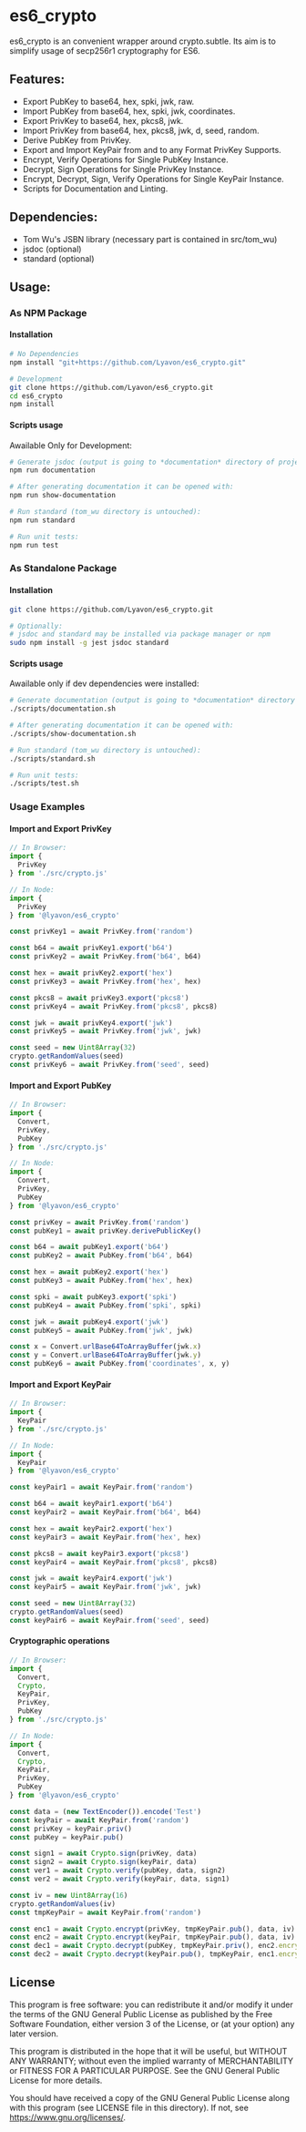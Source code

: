 # es6\_crypto
es6\_crypto is an convenient wrapper around crypto.subtle. Its aim is to
simplify usage of secp256r1 cryptography for ES6.

## Features:
- Export PubKey to base64, hex, spki, jwk, raw.
- Import PubKey from base64, hex, spki, jwk, coordinates.
- Export PrivKey to base64, hex, pkcs8, jwk.
- Import PrivKey from base64, hex, pkcs8, jwk, d, seed, random.
- Derive PubKey from PrivKey.
- Export and Import KeyPair from and to any Format PrivKey Supports.
- Encrypt, Verify Operations for Single PubKey Instance.
- Decrypt, Sign Operations for Single PrivKey Instance.
- Encrypt, Decrypt, Sign, Verify Operations for Single KeyPair Instance.
- Scripts for Documentation and Linting.

## Dependencies:
- Tom Wu's JSBN library (necessary part is contained in src/tom\_wu)
- jsdoc (optional)
- standard (optional)

## Usage:

### As NPM Package

#### Installation

```sh
# No Dependencies
npm install "git+https://github.com/Lyavon/es6_crypto.git"

# Development
git clone https://github.com/Lyavon/es6_crypto.git
cd es6_crypto
npm install
```

#### Scripts usage
Awailable Only for Development:

```sh
# Generate jsdoc (output is going to *documentation* directory of project root):
npm run documentation

# After generating documentation it can be opened with:
npm run show-documentation

# Run standard (tom_wu directory is untouched):
npm run standard

# Run unit tests:
npm run test
```

### As Standalone Package

#### Installation

```sh
git clone https://github.com/Lyavon/es6_crypto.git

# Optionally:
# jsdoc and standard may be installed via package manager or npm
sudo npm install -g jest jsdoc standard
```

#### Scripts usage
Awailable only if dev dependencies were installed:

```sh
# Generate documentation (output is going to *documentation* directory of project root):
./scripts/documentation.sh

# After generating documentation it can be opened with:
./scripts/show-documentation.sh

# Run standard (tom_wu directory is untouched):
./scripts/standard.sh

# Run unit tests:
./scripts/test.sh
```

### Usage Examples

#### Import and Export PrivKey

```js
// In Browser:
import {
  PrivKey
} from './src/crypto.js'

// In Node:
import {
  PrivKey
} from '@lyavon/es6_crypto'

const privKey1 = await PrivKey.from('random')

const b64 = await privKey1.export('b64')
const privKey2 = await PrivKey.from('b64', b64)

const hex = await privKey2.export('hex')
const privKey3 = await PrivKey.from('hex', hex)

const pkcs8 = await privKey3.export('pkcs8')
const privKey4 = await PrivKey.from('pkcs8', pkcs8)

const jwk = await privKey4.export('jwk')
const privKey5 = await PrivKey.from('jwk', jwk)

const seed = new Uint8Array(32)
crypto.getRandomValues(seed)
const privKey6 = await PrivKey.from('seed', seed)
```

#### Import and Export PubKey

```js
// In Browser:
import {
  Convert,
  PrivKey,
  PubKey
} from './src/crypto.js'

// In Node:
import {
  Convert,
  PrivKey,
  PubKey
} from '@lyavon/es6_crypto'

const privKey = await PrivKey.from('random')
const pubKey1 = await privKey.derivePublicKey()

const b64 = await pubKey1.export('b64')
const pubKey2 = await PubKey.from('b64', b64)

const hex = await pubKey2.export('hex')
const pubKey3 = await PubKey.from('hex', hex)

const spki = await pubKey3.export('spki')
const pubKey4 = await PubKey.from('spki', spki)

const jwk = await pubKey4.export('jwk')
const pubKey5 = await PubKey.from('jwk', jwk)

const x = Convert.urlBase64ToArrayBuffer(jwk.x)
const y = Convert.urlBase64ToArrayBuffer(jwk.y)
const pubKey6 = await PubKey.from('coordinates', x, y)
```

#### Import and Export KeyPair

```js
// In Browser:
import {
  KeyPair
} from './src/crypto.js'

// In Node:
import {
  KeyPair
} from '@lyavon/es6_crypto'

const keyPair1 = await KeyPair.from('random')

const b64 = await keyPair1.export('b64')
const keyPair2 = await KeyPair.from('b64', b64)

const hex = await keyPair2.export('hex')
const keyPair3 = await KeyPair.from('hex', hex)

const pkcs8 = await keyPair3.export('pkcs8')
const keyPair4 = await KeyPair.from('pkcs8', pkcs8)

const jwk = await keyPair4.export('jwk')
const keyPair5 = await KeyPair.from('jwk', jwk)

const seed = new Uint8Array(32)
crypto.getRandomValues(seed)
const keyPair6 = await KeyPair.from('seed', seed)
```

#### Cryptographic operations

```js
// In Browser:
import {
  Convert,
  Crypto,
  KeyPair,
  PrivKey,
  PubKey
} from './src/crypto.js'

// In Node:
import {
  Convert,
  Crypto,
  KeyPair,
  PrivKey,
  PubKey
} from '@lyavon/es6_crypto'

const data = (new TextEncoder()).encode('Test')
const keyPair = await KeyPair.from('random')
const privKey = keyPair.priv()
const pubKey = keyPair.pub()

const sign1 = await Crypto.sign(privKey, data)
const sign2 = await Crypto.sign(keyPair, data)
const ver1 = await Crypto.verify(pubKey, data, sign2)
const ver2 = await Crypto.verify(keyPair, data, sign1)

const iv = new Uint8Array(16)
crypto.getRandomValues(iv)
const tmpKeyPair = await KeyPair.from('random')

const enc1 = await Crypto.encrypt(privKey, tmpKeyPair.pub(), data, iv)
const enc2 = await Crypto.encrypt(keyPair, tmpKeyPair.pub(), data, iv)
const dec1 = await Crypto.decrypt(pubKey, tmpKeyPair.priv(), enc2.encryptedData, enc2.iv)
const dec2 = await Crypto.decrypt(keyPair.pub(), tmpKeyPair, enc1.encryptedData, enc1.iv)
```

## License
This program is free software: you can redistribute it and/or modify it under
the terms of the GNU General Public License as published by the Free Software
Foundation, either version 3 of the License, or (at your option) any later
version.

This program is distributed in the hope that it will be useful, but WITHOUT ANY
WARRANTY; without even the implied warranty of MERCHANTABILITY or FITNESS FOR A
PARTICULAR PURPOSE. See the GNU General Public License for more details.

You should have received a copy of the GNU General Public License along with
this program (see LICENSE file in this directory). If not, see
<https://www.gnu.org/licenses/>.

